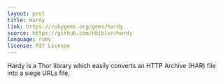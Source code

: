 ```yaml
---
layout: post
title: Hardy
link: https://rubygems.org/gems/hardy
source: https://github.com/nbibler/hardy
language: ruby
license: MIT License
---
```


Hardy is a Thor library which easily converts an HTTP Archive (HAR) file into a siege URLs file.

